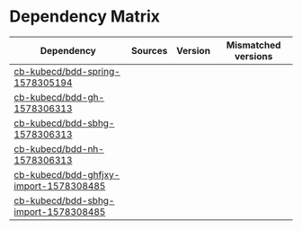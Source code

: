 # Dependency Matrix

Dependency | Sources | Version | Mismatched versions
---------- | ------- | ------- | -------------------
[cb-kubecd/bdd-spring-1578305194](https://github.com/cb-kubecd/bdd-spring-1578305194.git) |  | []() | 
[cb-kubecd/bdd-gh-1578306313](https://github.com/cb-kubecd/bdd-gh-1578306313.git) |  | []() | 
[cb-kubecd/bdd-sbhg-1578306313](https://github.com/cb-kubecd/bdd-sbhg-1578306313.git) |  | []() | 
[cb-kubecd/bdd-nh-1578306313](https://github.com/cb-kubecd/bdd-nh-1578306313.git) |  | []() | 
[cb-kubecd/bdd-ghfjxy-import-1578308485](https://github.com/cb-kubecd/bdd-ghfjxy-import-1578308485.git) |  | []() | 
[cb-kubecd/bdd-sbhg-import-1578308485](https://github.com/cb-kubecd/bdd-sbhg-import-1578308485.git) |  | []() | 
